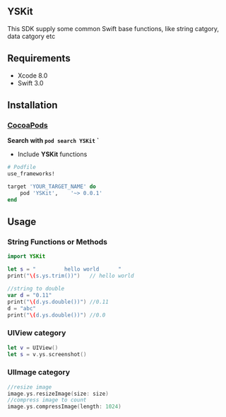 ## YSKit

This SDK supply some common Swift base functions, like string catgory, data catgory etc

## Requirements

* Xcode 8.0
* Swift 3.0

## Installation

### [CocoaPods](https://guides.cocoapods.org/using/using-cocoapods.html)

**Search with `pod search YSKit` `**

* Include **YSKit** functions
```ruby
# Podfile
use_frameworks!

target 'YOUR_TARGET_NAME' do
    pod 'YSKit',    '~> 0.0.1'
end
```

## Usage
### String Functions or Methods

```swift
import YSKit

let s = "         hello world      "
print("\(s.ys.trim())")   // hello world

//string to double
var d = "0.11"
print("\(d.ys.double())") //0.11
d = "abc"
print("\(d.ys.double())") //0.0
```
### UIView category
```swift
let v = UIView()
let s = v.ys.screenshot()
```
### UIImage category
```swift
//resize image
image.ys.resizeImage(size: size)
//compress image to count
image.ys.compressImage(length: 1024)

```


